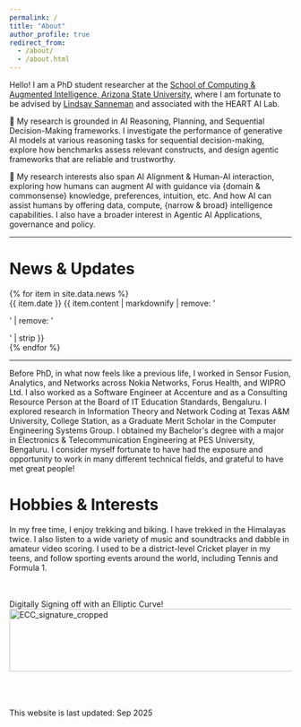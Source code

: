 ```yaml
---
permalink: /
title: "About"
author_profile: true
redirect_from: 
  - /about/
  - /about.html
---
```


Hello! I am a PhD student researcher at the [School of Computing & Augmented Intelligence, Arizona State University](https://scai.engineering.asu.edu/), where I am fortunate to be advised by [Lindsay Sanneman](https://www.lindsaysanneman.com) and associated with the HEART AI Lab.

🔬 My research is grounded in AI Reasoning, Planning, and Sequential Decision-Making frameworks. I investigate the performance of generative AI models at various reasoning tasks for sequential decision-making, explore how benchmarks assess relevant constructs, and design agentic frameworks that are reliable and trustworthy.

🤖 My research interests also span AI Alignment & Human-AI interaction, exploring how humans can augment AI with guidance via {domain & commonsense} knowledge, preferences, intuition, etc. And how AI can assist humans by offering data, compute, {narrow & broad} intelligence capabilities. I also have a broader interest in Agentic AI Applications, governance and policy. 

---

<div class="news-section">
<h1>News & Updates</h1>
<div class="news-container">
{% for item in site.data.news %}
<div class="news-item">
<span class="news-date">{{ item.date }}</span>
<span class="news-content">{{ item.content | markdownify | remove: '<p>' | remove: '</p>' | strip }}</span>
</div>
{% endfor %}
</div>
</div>

---

Before PhD, in what now feels like a previous life, I worked in Sensor Fusion, Analytics, and Networks across Nokia Networks, Forus Health, and WIPRO Ltd. I also worked as a Software Engineer at Accenture and as a Consulting Resource Person at the Board of IT Education Standards, Bengaluru. I explored research in Information Theory and Network Coding at Texas A&M University, College Station, as a Graduate Merit Scholar in the Computer Engineering Systems Group. I obtained my Bachelor's degree with a major in Electronics & Telecommunication Engineering at PES University, Bengaluru. I consider myself fortunate to have had the exposure and opportunity to work in many different technical fields, and grateful to have met great people!


# Hobbies & Interests
In my free time, I enjoy trekking and biking. I have trekked in the Himalayas twice. I also listen to a wide variety of music and soundtracks and dabble in amateur video scoring. I used to be a district-level Cricket player in my teens, and follow sporting events around the world, including Tennis and Formula 1.

<br>
<br>

<div style="text-align: left;">
    Digitally Signing off with an Elliptic Curve!
</div>

<img width="1147" height="112" alt="ECC_signature_cropped" src="https://github.com/user-attachments/assets/996d8bf4-874d-4c9b-b0db-35ca7b309d2e" />

<br>
<br>
<br>
<br>



This website is last updated: Sep 2025
